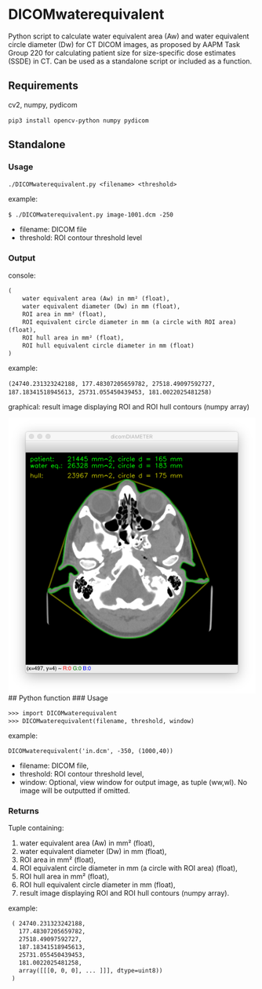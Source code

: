 # DICOMwaterequivalent
Python script to calculate water equivalent area (Aw) and water equivalent circle diameter (Dw) for CT DICOM images, as proposed by AAPM Task Group 220 for calculating patient size for size-specific dose estimates (SSDE) in CT. Can be used as a standalone script or included as a function.

## Requirements
cv2, numpy, pydicom

`pip3 install opencv-python numpy pydicom`

## Standalone
### Usage
`./DICOMwaterequivalent.py <filename> <threshold>`

example:

`$ ./DICOMwaterequivalent.py image-1001.dcm -250`

* filename:  DICOM file
* threshold: ROI contour threshold level

### Output
console:
```
(
	water equivalent area (Aw) in mm² (float),
	water equivalent diameter (Dw) in mm (float),
	ROI area in mm² (float),
	ROI equivalent circle diameter in mm (a circle with ROI area) (float),
	ROI hull area in mm² (float),
	ROI hull equivalent circle diameter in mm (float)
)
```

example:

`(24740.231323242188, 177.48307205659782, 27518.49097592727, 187.18341518945613, 25731.055450439453, 181.0022025481258)`
	
graphical:
result image displaying ROI and ROI hull contours (numpy array)

<img align="left" src="screenshot.png" />
<br clear="all" />
## Python function
### Usage

    >>> import DICOMwaterequivalent
    >>> DICOMwaterequivalent(filename, threshold, window)

example:

    DICOMwaterequivalent('in.dcm', -350, (1000,40))

* filename:  DICOM file,
* threshold: ROI contour threshold level,
* window:    Optional, view window for output image, as tuple (ww,wl). No image will be outputted if omitted.

### Returns
Tuple containing:
1.  water equivalent area (Aw) in mm² (float),
2.  water equivalent diameter (Dw) in mm (float),
3.  ROI area in mm² (float),
4.  ROI equivalent circle diameter in mm (a circle with ROI area) (float),
5.  ROI hull area in mm² (float),
6.  ROI hull equivalent circle diameter in mm (float),
7.  result image displaying ROI and ROI hull contours (numpy array).

  example:
```
 ( 24740.231323242188, 
   177.48307205659782, 
   27518.49097592727,
   187.18341518945613,
   25731.055450439453,
   181.0022025481258,
   array([[[0, 0, 0], ... ]]], dtype=uint8))
 )
```
